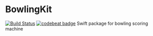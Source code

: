 # BowlingKit
[![Build Status](https://travis-ci.com/xiangyu-sun/BowlingKit.svg?branch=master)](https://travis-ci.com/xiangyu-sun/BowlingKit)
[![codebeat badge](https://codebeat.co/badges/64201449-969f-4ad4-87ee-08938592db4d)](https://codebeat.co/projects/github-com-xiangyu-sun-bowlingkit-master)
Swift package for bowling scoring machine

